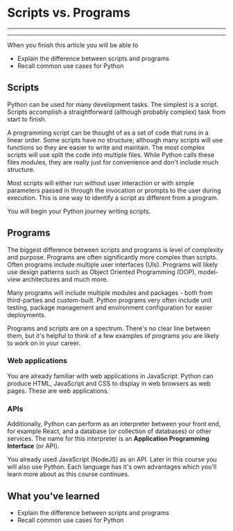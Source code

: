 # Scripts vs. Programs
________________________________________________________________________________
<!-- @import "[TOC]" {cmd="toc" depthFrom=2 depthTo=6 orderedList=false} -->
________________________________________________________________________________

When you finish this article you will be able to
- Explain the difference between scripts and programs
- Recall common use cases for Python

## Scripts

Python can be used for many development tasks. The simplest is a script.
Scripts accomplish a straightforward (although probably complex) task from
start to finish.

A programming script can be thought of as a set of code that runs in a linear 
order. Some scripts have no structure; although many scripts will use functions 
so they are easier to write and maintain. The most complex scripts will use 
split the code into multiple files. While Python calls these files modules, 
they are really just for convenience and don't include much structure.

Most scripts will either run without user interaction or with simple parameters 
passed in through the invocation or prompts to the user during execution. This
is one way to identify a script as different from a program.

You will begin your Python journey writing scripts.

## Programs

The biggest difference between scripts and programs is level of complexity and
purpose. Programs are often significantly more complex than scripts. Often 
programs include multiple user interfaces (UIs). Programs will likely
use design patterns such as Object Oriented Programming (OOP), model-view
architectures and much more.

Many programs will include multiple modules and packages -
both from third-parties and custom-built. Python programs very often include
unit testing, package management and environment configuration for easier 
deployments.

Programs and scripts are on a spectrum. There's no clear line between them, but
it's helpful to think of a few examples of programs you are likely to work on 
in your career.

### Web applications

You are already familiar with web applications in JavaScript. Python can produce
HTML, JavaScript and CSS to display in web browsers as web pages. These are web 
applications.

### APIs

Additionally, Python can perform as an interpreter between your front end, for
example React, and a database (or collection of databases) or other services.
The name for this interpreter is an **Application Programming Interface** 
(or API).

You already used JavaScript (NodeJS) as an API. Later in this course you will
also use Python. Each language has it's own advantages which you'll learn
more about as this course continues. 

## What you've learned

- Explain the difference between scripts and programs
- Recall common use cases for Python
